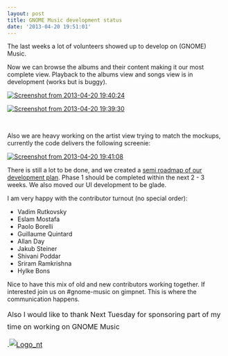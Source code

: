 ```yaml
---
layout: post
title: GNOME Music development status
date: '2013-04-20 19:51:01'
---
```


The last weeks a lot of volunteers showed up to develop on (GNOME) Music.

Now we can browse the albums and their content making it our most complete view. Playback to the albums view and songs view is in development (works but is buggy).

<a href="http://geekyogre.com/content/images/2013/04/Screenshot-from-2013-04-20-194024.png"><img class="alignnone size-full wp-image-3287" alt="Screenshot from 2013-04-20 19:40:24" src="http://geekyogre.com/content/images/2013/04/Screenshot-from-2013-04-20-194024.png" /></a>

<a href="http://geekyogre.com/content/images/2013/04/Screenshot-from-2013-04-20-193930.png"><img class="alignnone size-full wp-image-3288" alt="Screenshot from 2013-04-20 19:39:30" src="http://geekyogre.com/content/images/2013/04/Screenshot-from-2013-04-20-193930.png" /></a>

&nbsp;

Also we are heavy working on the artist view trying to match the mockups, currently the code delivers the following screenie:

<a href="http://geekyogre.com/content/images/2013/04/Screenshot-from-2013-04-20-194108.png"><img class="alignnone size-full wp-image-3289" alt="Screenshot from 2013-04-20 19:41:08" src="http://geekyogre.com/content/images/2013/04/Screenshot-from-2013-04-20-194108.png" /></a>

There is still a lot to be done, and we created a <a href="https://live.gnome.org/Music">semi roadmap of our development plan</a>. Phase 1 should be completed within the next 2 - 3 weeks. We also moved our UI development to be glade.

I am very happy with the contributor turnout (no special order):
<ul>
	<li>Vadim Rutkovsky</li>
	<li>Eslam Mostafa</li>
	<li>Paolo Borelli</li>
	<li>Guillaume Quintard</li>
	<li>Allan Day</li>
	<li>Jakub Steiner</li>
	<li>Shivani Poddar</li>
	<li>Sriram Ramkrishna</li>
	<li>Hylke Bons</li>
</ul>
Nice to have this mix of old and new contributors working together. If interested join us on #gnome-music on gimpnet. This is where the communication happens.

<span style="line-height: 1.714285714; font-size: 1rem;">Also I would like to thank Next Tuesday for sponsoring part of my time on working on GNOME Music</span>

<span style="line-height: 1.714285714; font-size: 1rem;">.<a href="http://nexttuesday.de/"><img class="alignnone size-full wp-image-3290" alt="Logo_nt" src="http://geekyogre.com/content/images/2013/04/Logo_nt.png" /></a></span>

&nbsp;